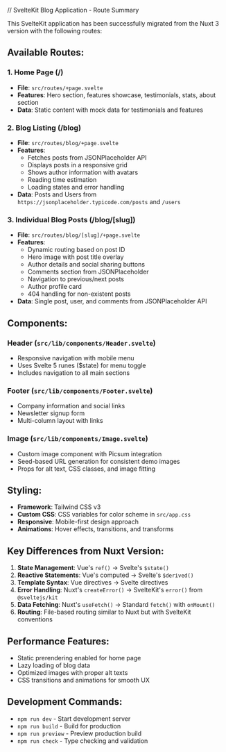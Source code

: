 // SvelteKit Blog Application - Route Summary

This SvelteKit application has been successfully migrated from the Nuxt 3 version with the following routes:

## Available Routes:

### 1. Home Page (/)
- **File**: `src/routes/+page.svelte`
- **Features**: Hero section, features showcase, testimonials, stats, about section
- **Data**: Static content with mock data for testimonials and features

### 2. Blog Listing (/blog)
- **File**: `src/routes/blog/+page.svelte`
- **Features**: 
  - Fetches posts from JSONPlaceholder API
  - Displays posts in a responsive grid
  - Shows author information with avatars
  - Reading time estimation
  - Loading states and error handling
- **Data**: Posts and Users from `https://jsonplaceholder.typicode.com/posts` and `/users`

### 3. Individual Blog Posts (/blog/[slug])
- **File**: `src/routes/blog/[slug]/+page.svelte`
- **Features**:
  - Dynamic routing based on post ID
  - Hero image with post title overlay
  - Author details and social sharing buttons
  - Comments section from JSONPlaceholder
  - Navigation to previous/next posts
  - Author profile card
  - 404 handling for non-existent posts
- **Data**: Single post, user, and comments from JSONPlaceholder API

## Components:

### Header (`src/lib/components/Header.svelte`)
- Responsive navigation with mobile menu
- Uses Svelte 5 runes ($state) for menu toggle
- Includes navigation to all main sections

### Footer (`src/lib/components/Footer.svelte`)
- Company information and social links
- Newsletter signup form
- Multi-column layout with links

### Image (`src/lib/components/Image.svelte`)
- Custom image component with Picsum integration
- Seed-based URL generation for consistent demo images
- Props for alt text, CSS classes, and image fitting

## Styling:
- **Framework**: Tailwind CSS v3
- **Custom CSS**: CSS variables for color scheme in `src/app.css`
- **Responsive**: Mobile-first design approach
- **Animations**: Hover effects, transitions, and transforms

## Key Differences from Nuxt Version:
1. **State Management**: Vue's `ref()` → Svelte's `$state()`
2. **Reactive Statements**: Vue's computed → Svelte's `$derived()`
3. **Template Syntax**: Vue directives → Svelte directives
4. **Error Handling**: Nuxt's `createError()` → SvelteKit's `error()` from `@sveltejs/kit`
5. **Data Fetching**: Nuxt's `useFetch()` → Standard `fetch()` with `onMount()`
6. **Routing**: File-based routing similar to Nuxt but with SvelteKit conventions

## Performance Features:
- Static prerendering enabled for home page
- Lazy loading of blog data
- Optimized images with proper alt texts
- CSS transitions and animations for smooth UX

## Development Commands:
- `npm run dev` - Start development server
- `npm run build` - Build for production  
- `npm run preview` - Preview production build
- `npm run check` - Type checking and validation
